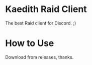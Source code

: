 # Kaedith Raid Client

The best Raid client for Discord. ;)

# How to Use
Download from releases, thanks.
